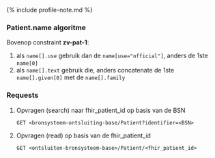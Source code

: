 {% include profile-note.md %}

### Patient.name algoritme

Bovenop constraint **zv-pat-1**:
1. als ``name[].use`` gebruik dan de ``name[use="official"]``, anders de 1ste ``name[0]``
1. als ``name[].text`` gebruik die, anders concatenate de 1ste ``name[].given[0]`` met de ``name[].family``

### Requests

1. Opvragen (search) naar fhir_patient_id op basis van de BSN

    `GET <bronsysteem-ontsluiting-base/Patient?identifier=<BSN>`

1. Opvragen (read) op basis van de fhir_patient_id

    `GET <ontsluiten-bronsysteem-base>/Patient/<fhir_patient_id>`

